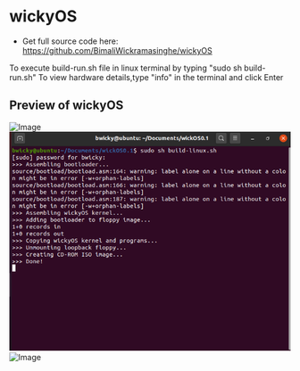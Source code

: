 # wickyOS
- Get full source code here:
https://github.com/BimaliWickramasinghe/wickyOS

To execute build-run.sh file in linux terminal by typing "sudo sh build-run.sh"
To view hardware details,type "info" in the terminal and click Enter

## Preview of wickyOS
![Image](https://github.com/BimaliWickramasinghe/wickyOS/tree/master/Screenshots_wickyOS/1.png)
![Image](https://github.com/BimaliWickramasinghe/wickyOS/blob/master/Screenshots_wickyOS/3.png)
![Image](https://github.com/BimaliWickramasinghe/wickyOS/tree/master/Screenshots_wickyOS/4.png)
